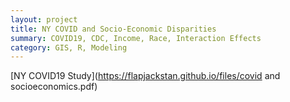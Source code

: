 ```yaml
---
layout: project
title: NY COVID and Socio-Economic Disparities
summary: COVID19, CDC, Income, Race, Interaction Effects
category: GIS, R, Modeling
---
```


[NY COVID19 Study](https://flapjackstan.github.io/files/covid and socioeconomics.pdf)

